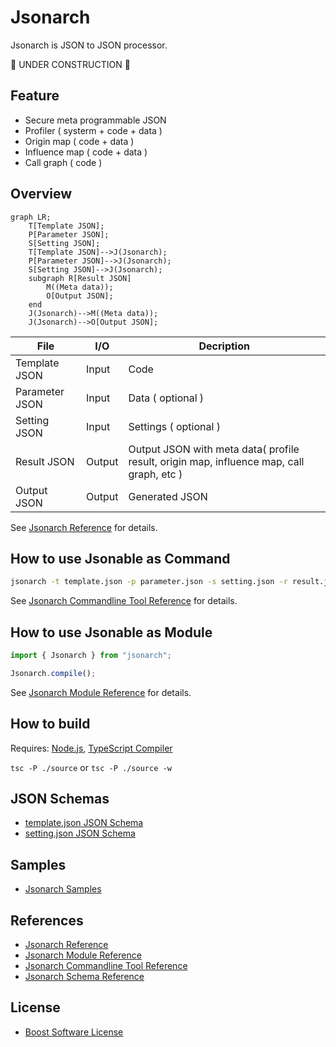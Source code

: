 # Jsonarch

Jsonarch is JSON to JSON processor.

🚧 UNDER CONSTRUCTION 🚧

## Feature

- Secure meta programmable JSON
- Profiler ( systerm + code + data )
- Origin map ( code + data )
- Influence map ( code + data )
- Call graph ( code )

## Overview

```mermaid
graph LR;
    T[Template JSON];
    P[Parameter JSON];
    S[Setting JSON];
    T[Template JSON]-->J(Jsonarch);
    P[Parameter JSON]-->J(Jsonarch);
    S[Setting JSON]-->J(Jsonarch);
    subgraph R[Result JSON]
        M((Meta data));
        O[Output JSON];
    end
    J(Jsonarch)-->M((Meta data));
    J(Jsonarch)-->O[Output JSON];
```

|File|I/O|Decription|
|---|---|---|
|Template JSON|Input|Code|
|Parameter JSON|Input|Data ( optional )|
|Setting JSON|Input|Settings ( optional )|
|Result JSON|Output|Output JSON with meta data( profile result, origin map, influence map, call graph, etc )|
|Output JSON|Output|Generated JSON|

See [Jsonarch Reference](./document/reference.md) for details.

## How to use Jsonable as Command

```sh
jsonarch -t template.json -p parameter.json -s setting.json -r result.json -o output.json
```

See [Jsonarch Commandline Tool Reference](./document/commandline.md) for details.

## How to use Jsonable as Module

```ts
import { Jsonarch } from "jsonarch";

Jsonarch.compile();
```

See [Jsonarch Module Reference](./document/module.md) for details.

## How to build

Requires: [Node.js](https://nodejs.org/), [TypeScript Compiler](https://www.npmjs.com/package/typescript)

`tsc -P ./source` or `tsc -P ./source -w`

## JSON Schemas

- [template.json JSON Schema](./json-schema/template-json-schema.json)
- [setting.json JSON Schema](./json-schema/setting-json-schema.json)

## Samples

- [Jsonarch Samples](./sample/index.md)

## References

- [Jsonarch Reference](./document/reference.md)
- [Jsonarch Module Reference](./document/module.md)
- [Jsonarch Commandline Tool Reference](./document/commandline.md)
- [Jsonarch Schema Reference](./document/schema.md)

## License

- [Boost Software License](LICENSE_1_0.txt)
